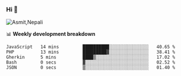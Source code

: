 ### Hi 👋

![Asmit,Nepali](https://media.giphy.com/media/L8K62iTDkzGX6/giphy.gif)
<!--
**asmit99nepali/asmit99nepali** is a ✨ _special_ ✨ repository because its `README.md` (this file) appears on your GitHub profile.

Here are some ideas to get you started:

- 🔭 I’m currently working on ...
- 🌱 I’m currently learning ...
- 👯 I’m looking to collaborate on ...
- 🤔 I’m looking for help with ...
- 💬 Ask me about ...
- 📫 How to reach me: ...
- 😄 Pronouns: ...
- ⚡ Fun fact: ...
-->


📊 **Weekly development breakdown**
<!--START_SECTION:waka-->

```text
JavaScript   14 mins         ██████████░░░░░░░░░░░░░░░   40.65 %
PHP          13 mins         █████████▓░░░░░░░░░░░░░░░   38.41 %
Gherkin      5 mins          ████▒░░░░░░░░░░░░░░░░░░░░   17.02 %
Bash         0 secs          ▓░░░░░░░░░░░░░░░░░░░░░░░░   02.52 %
JSON         0 secs          ▒░░░░░░░░░░░░░░░░░░░░░░░░   01.40 %
```

<!--END_SECTION:waka-->

